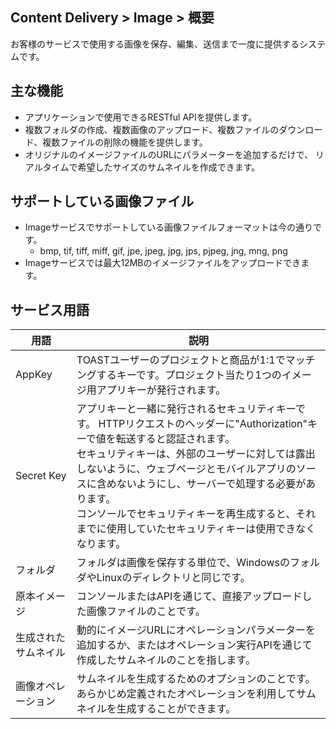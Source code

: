 ## Content Delivery > Image > 概要

お客様のサービスで使用する画像を保存、編集、送信まで一度に提供するシステムです。

## 主な機能

- アプリケーションで使用できるRESTful APIを提供します。
- 複数フォルダの作成、複数画像のアップロード、複数ファイルのダウンロード、複数ファイルの削除の機能を提供します。
- オリジナルのイメージファイルのURLにパラメーターを追加するだけで、 リアルタイムで希望したサイズのサムネイルを作成できます。

## サポートしている画像ファイル

- Imageサービスでサポートしている画像ファイルフォーマットは今の通りです。
	- bmp, tif, tiff, miff, gif, jpe, jpeg, jpg, jps, pjpeg, jng, mng, png
- Imageサービスでは最大12MBのイメージファイルをアップロードできます。

## サービス用語

| 用語 | 説明 |
|---|---|
| AppKey | TOASTユーザーのプロジェクトと商品が1:1でマッチングするキーです。プロジェクト当たり1つのイメージ用アプリキーが発行されます。|
| Secret Key | アプリキーと一緒に発行されるセキュリティキーです。 HTTPリクエストのヘッダーに"Authorization"キーで値を転送すると認証されます。 <br/>セキュリティキーは、外部のユーザーに対しては露出しないように、ウェブページとモバイルアプリのソースに含めないようにし、サーバーで処理する必要があります。 <br/>コンソールでセキュリティキーを再生成すると、それまでに使用していたセキュリティキーは使用できなくなります。 |
| フォルダ | フォルダは画像を保存する単位で、WindowsのフォルダやLinuxのディレクトリと同じです。 |
| 原本イメージ | コンソールまたはAPIを通じて、直接アップロードした画像ファイルのことです。 |
| 生成されたサムネイル | 動的にイメージURLにオペレーションパラメーターを追加するか、またはオペレーション実行APIを通じて作成したサムネイルのことを指します。 |
| 画像オペレーション | サムネイルを生成するためのオプションのことです。あらかじめ定義されたオペレーションを利用してサムネイルを生成することができます。 |

